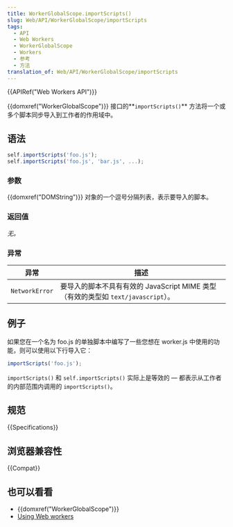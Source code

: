 ```yaml
---
title: WorkerGlobalScope.importScripts()
slug: Web/API/WorkerGlobalScope/importScripts
tags:
  - API
  - Web Workers
  - WorkerGlobalScope
  - Workers
  - 参考
  - 方法
translation_of: Web/API/WorkerGlobalScope/importScripts
---
```

{{APIRef("Web Workers API")}}

{{domxref("WorkerGlobalScope")}} 接口的**`importScripts()`** 方法将一个或多个脚本同步导入到工作者的作用域中。

## 语法

```js
self.importScripts('foo.js');
self.importScripts('foo.js', 'bar.js', ...);
```

### 参数

{{domxref("DOMString")}} 对象的一个逗号分隔列表，表示要导入的脚本。

### 返回值

_无。_

### 异常

| 异常           | 描述                                                                              |
| -------------- | --------------------------------------------------------------------------------- |
| `NetworkError` | 要导入的脚本不具有有效的 JavaScript MIME 类型（有效的类型如 `text/javascript`）。 |

## 例子

如果您在一个名为 foo.js 的单独脚本中编写了一些您想在 worker.js 中使用的功能，则可以使用以下行导入它：

```js
importScripts('foo.js');
```

`importScripts()` 和 `self.importScripts()` 实际上是等效的 — 都表示从工作者的内部范围内调用的 `importScripts()`。

## 规范

{{Specifications}}

## 浏览器兼容性

{{Compat}}

## 也可以看看

- {{domxref("WorkerGlobalScope")}}
- [Using Web workers](/zh-CN/docs/Web/API/Web_Workers_API/Using_web_workers)

